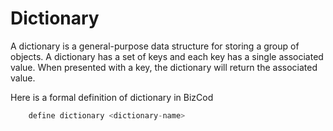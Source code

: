 # Dictionary

A dictionary is a general-purpose data structure for storing a group of objects. A dictionary has a set of keys and each key has a single associated value. When presented with a key, the dictionary will return the associated value.

Here is a formal definition of dictionary in BizCod 

```js
    define dictionary <dictionary-name>
```
